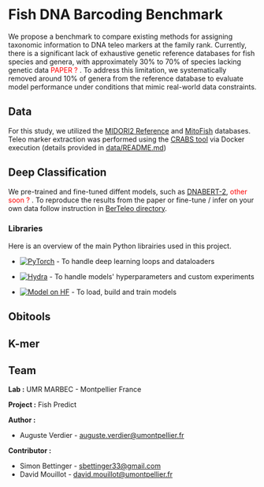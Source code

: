 # Fish DNA Barcoding Benchmark

We propose a benchmark to compare existing methods for assigning taxonomic information to DNA teleo markers at the family rank. Currently, there is a significant lack of exhaustive genetic reference databases for fish species and genera, with approximately 30% to 70% of species lacking genetic data <span style="color:red"> PAPER ? </span>. To address this limitation, we systematically removed around 10% of genera from the reference database to evaluate model performance under conditions that mimic real-world data constraints.

## Data

For this study, we utilized the [MIDORI2 Reference](https://www.reference-midori.info/download.php) and [MitoFish](https://mitofish.aori.u-tokyo.ac.jp/) databases. Teleo marker extraction was performed using the [CRABS tool](https://doi.org/10.1111/1755-0998.13741) via Docker execution (details provided in [data/README.md](data/README.md))


## Deep Classification

We pre-trained and fine-tuned diffent models, such as [DNABERT-2](https://doi.org/10.48550/arXiv.2306.15006), <span style="color:red"> other soon ? </span>. To reproduce the results from the paper or  fine-tune / infer  on your own data follow instruction in [BerTeleo directory](./scripts/BERTeleo/README.md).

### Libraries
Here is an overview of the main Python librairies used in this project.

* [![PyTorch](https://img.shields.io/badge/PyTorch-%23ee4c2c.svg?logo=pytorch&logoColor=white)](https://pytorch.org/) - To handle deep learning loops and dataloaders

* [![Hydra](https://img.shields.io/badge/Hydra-%23729DB1.svg?logo=hydra&logoColor=white)](https://hydra.cc/docs/intro/) - To handle models' hyperparameters and custom experiments
* [![Model on HF](https://huggingface.co/datasets/huggingface/badges/resolve/main/model-on-hf-sm.svg)](https://huggingface.co/) - To load, build and train models




## Obitools

## K-mer

## Team

**Lab :** UMR MARBEC - Montpellier France 

**Project :** Fish Predict 

**Author :** 
- Auguste Verdier - auguste.verdier@umontpellier.fr

**Contributor :** 
- Simon Bettinger - sbettinger33@gmail.com
- David Mouillot - david.mouillot@umontpellier.fr

